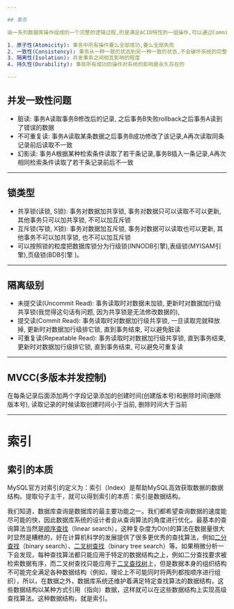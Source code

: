 ```yaml
---

## 事务

由一系列数据库操作组成的一个完整的逻辑过程,的是满足ACID特性的一组操作,可以通过Commit提交一个事务,也可以使用Rollback进行回滚

1. 原子性(Atomicity): 事务中所有操作要么全部成功,要么全部失败
2. 一致性(Consistency): 事务从一种一致的状态到另一种一致的状态,不会破坏系统的完整性
3. 隔离性(Isolation): 并发事务之间相互影响的程度
4. 持久性(Durability): 事务所有成功的操作对系统的影响是永久存在的

---
```


## 并发一致性问题

- 脏读: 事务A读取事务B修改后的记录, 之后事务B失败rollback之后事务A读到了错误的数据
- 不可重复读: 事务A读取某条数据之后事务B成功修改了该记录,A再次读取同条记录前后读取不一致
- 幻影读: 事务A根据某种检索条件读取了若干条记录,事务B插入一条记录,A再次相同检索条件读取了若干条记录前后不一致

---

## 锁类型

- 共享锁(读锁, S锁): 事务对数据加共享锁, 事务对数据只可以读取不可以更新, 其他事务只可以加共享锁, 不可以加互斥锁
- 互斥锁(写锁, X锁): 事务对数据加互斥锁, 事务对数据可以读取也可以更新, 其他事务不可以加共享锁, 也不可以加互斥锁
- 可以按照锁的粒度把数据库锁分为行级锁(INNODB引擎),表级锁(MYISAM引擎),页级锁(BDB引擎 )。

---

## 隔离级别

- 未提交读(Uncommit Read): 事务读取时对数据未加锁, 更新时对数据加行级共享锁(我觉得这句话有问题, 因为共享锁是无法修改数据的), 
- 提交读(Commit Read): 事务读取时对数据加行级共享锁, 一旦读取完就释放掉, 更新时对数据加行级排它锁, 直到事务结束, 可以避免脏读
- 可重复读(Repeatable Read): 事务读取时对数据加行级共享锁,  直到事务结束, 更新时对数据加行级排它锁, 直到事务结束,  可以避免可重复读

---

## MVCC(多版本并发控制)

在每条记录后面添加两个字段记录添加的创建时间(创建版本号)和删除时间(删除版本号), 读取记录的时候读取创建时间小于当前, 删除时间大于当前

---

# 索引

## 索引的本质

MySQL官方对索引的定义为：索引（Index）是帮助MySQL高效获取数据的数据结构。提取句子主干，就可以得到索引的本质：索引是数据结构。

我们知道，数据库查询是数据库的最主要功能之一。我们都希望查询数据的速度能尽可能的快，因此数据库系统的设计者会从查询算法的角度进行优化。最基本的查询算法当然是[顺序查找](http://en.wikipedia.org/wiki/Linear_search)（linear search），这种复杂度为O(n)的算法在数据量很大时显然是糟糕的，好在计算机科学的发展提供了很多更优秀的查找算法，例如[二分查找](http://en.wikipedia.org/wiki/Binary_search_algorithm)（binary search）、[二叉树查找](http://en.wikipedia.org/wiki/Binary_search_tree)（binary tree search）等。如果稍微分析一下会发现，每种查找算法都只能应用于特定的数据结构之上，例如二分查找要求被检索数据有序，而二叉树查找只能应用于[二叉查找树](http://en.wikipedia.org/wiki/Binary_search_tree)上，但是数据本身的组织结构不可能完全满足各种数据结构（例如，理论上不可能同时将两列都按顺序进行组织），所以，在数据之外，数据库系统还维护着满足特定查找算法的数据结构，这些数据结构以某种方式引用（指向）数据，这样就可以在这些数据结构上实现高级查找算法。这种数据结构，就是索引。

